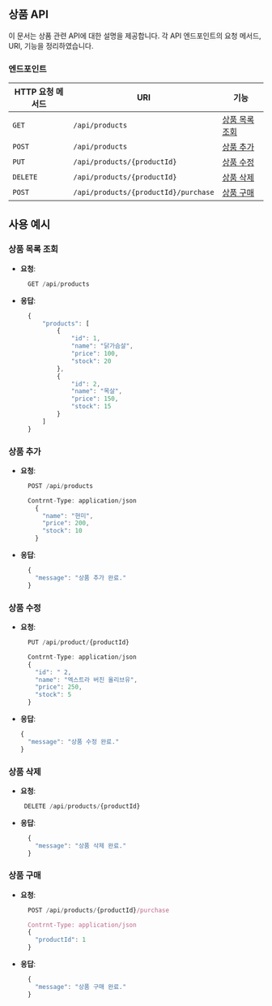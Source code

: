 
## 상품 API
이 문서는 상품 관련 API에 대한 설명을 제공합니다. 각 API 엔드포인트의 요청 메서드, URI, 기능을 정리하였습니다.

### 엔드포인트

| HTTP 요청 메서드 | URI                     | 기능               |
|------------------|------------------------|--------------------|
| `GET`            | `/api/products`            | [상품 목록 조회](#상품-목록-조회)     |
| `POST`           | `/api/products`            | [상품 추가](#상품-추가)          |
| `PUT`            | `/api/products/{productId}` | [상품 수정](#상품-수정)          |
| `DELETE`         | `/api/products/{productId}` | [상품 삭제](#상품-삭제)          |
| `POST`           | `/api/products/{productId}/purchase` | [상품 구매](#상품-구매)   |
## 사용 예시

### 상품 목록 조회
- **요청**:
  ```javascript
    GET /api/products
  ```
- **응답**:
  ```javascript
    {
        "products": [
            {
                "id": 1,
                "name": "닭가슴살",
                "price": 100,
                "stock": 20
            },
            {
                "id": 2,
                "name": "목살",
                "price": 150,
                "stock": 15
            }
        ]
    }
  ```
  
### 상품 추가
- **요청**:
  ```javascript
    POST /api/products
  
    Contrnt-Type: application/json
      {
        "name": "현미",
        "price": 200,
        "stock": 10
      }
  ```
- **응답**:
  ```javascript
    {
      "message": "상품 추가 완료."
    }
  ```
    
### 상품 수정
- **요청**:
  ```javascript
    PUT /api/product/{productId}
  
    Contrnt-Type: application/json
    {
      "id": " 2,
      "name": "엑스트라 버진 올리브유",
      "price": 250,
      "stock": 5
    }
  ```
- **응답**:
  ```javascript
  {
    "message": "상품 수정 완료."
  }
  
### 상품 삭제
- **요청**:
  ```javascript
   DELETE /api/products/{productId}
  ```    
- **응답**:
  ```javascript
    {
      "message": "상품 삭제 완료."
    }
  
### 상품 구매
- **요청**:
  ```javascript
    POST /api/products/{productId}/purchase
  
    Contrnt-Type: application/json
    {
      "productId": 1  
    }
  ```
- **응답**:
  ```javascript
    {
      "message": "상품 구매 완료."
    }
